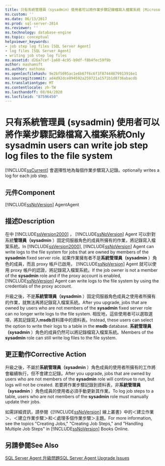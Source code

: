 ```yaml
---
title: 只有系統管理員（sysadmin）使用者可以將作業步驟記錄檔寫入檔案系統 |Microsoft Docs
ms.custom: ''
ms.date: 06/13/2017
ms.prod: sql-server-2014
ms.reviewer: ''
ms.technology: database-engine
ms.topic: conceptual
helpviewer_keywords:
- job step log files [SQL Server Agent]
- log files [SQL Server Agent]
- writing job step log files
ms.assetid: d26a7cef-1a60-4c95-b9df-f8b4fec59f9b
author: mashamsft
ms.author: mathoma
ms.openlocfilehash: 9e2bf5095ac1e6b67f6c6f3f87444879913916e1
ms.sourcegitcommit: ad4d92dce894592a259721a1571b1d8736abacdb
ms.translationtype: MT
ms.contentlocale: zh-TW
ms.lasthandoff: 08/04/2020
ms.locfileid: "87596450"
---
```

# <a name="only-sysadmin-users-can-write-job-step-log-files-to-the-file-system"></a><span data-ttu-id="5b6bf-102">只有系統管理員 (sysadmin) 使用者可以將作業步驟記錄檔寫入檔案系統</span><span class="sxs-lookup"><span data-stu-id="5b6bf-102">Only sysadmin users can write job step log files to the file system</span></span>
  [!INCLUDE[ssCurrent](../../includes/sscurrent-md.md)] <span data-ttu-id="5b6bf-103">會選擇性地為每個作業步驟寫入記錄。</span><span class="sxs-lookup"><span data-stu-id="5b6bf-103">optionally writes a log for each job step.</span></span>  
  
## <a name="component"></a><span data-ttu-id="5b6bf-104">元件</span><span class="sxs-lookup"><span data-stu-id="5b6bf-104">Component</span></span>  
 [!INCLUDE[ssNoVersion](../../includes/ssnoversion-md.md)] <span data-ttu-id="5b6bf-105">Agent</span><span class="sxs-lookup"><span data-stu-id="5b6bf-105">Agent</span></span>  
  
## <a name="description"></a><span data-ttu-id="5b6bf-106">描述</span><span class="sxs-lookup"><span data-stu-id="5b6bf-106">Description</span></span>  
 <span data-ttu-id="5b6bf-107">在中 [!INCLUDE[ssVersion2000](../../includes/ssversion2000-md.md)] ， [!INCLUDE[ssNoVersion](../../includes/ssnoversion-md.md)] Agent 可以針對系統**管理員（sysadmin** ）固定伺服器角色的成員所擁有的作業，將記錄寫入檔案系統。</span><span class="sxs-lookup"><span data-stu-id="5b6bf-107">In [!INCLUDE[ssVersion2000](../../includes/ssversion2000-md.md)], [!INCLUDE[ssNoVersion](../../includes/ssnoversion-md.md)] Agent can write logs to the file system for jobs that are owned by members of the **sysadmin** fixed server role.</span></span> <span data-ttu-id="5b6bf-108">如果作業擁有者不是**系統管理員（sysadmin** ）角色的成員，而且 proxy 帳戶已啟用， [!INCLUDE[ssNoVersion](../../includes/ssnoversion-md.md)] Agent 就可以使用 proxy 帳戶的認證，將記錄寫入檔案系統。</span><span class="sxs-lookup"><span data-stu-id="5b6bf-108">If the job owner is not a member of the **sysadmin** role and if the proxy account is enabled, [!INCLUDE[ssNoVersion](../../includes/ssnoversion-md.md)] Agent can write logs to the file system by using the credentials of the proxy account.</span></span>  
  
 <span data-ttu-id="5b6bf-109">升級之後，不是**系統管理員（sysadmin** ）固定伺服器角色成員之使用者所擁有的作業，就無法再將記錄寫入檔案系統。</span><span class="sxs-lookup"><span data-stu-id="5b6bf-109">After you upgrade, jobs that are owned by users who are not members of the **sysadmin** fixed server role can no longer write logs to the file system.</span></span> <span data-ttu-id="5b6bf-110">相反地，這些使用者可以選取選項，將其記錄寫入**msdb**資料庫中的資料表。</span><span class="sxs-lookup"><span data-stu-id="5b6bf-110">Instead, these users can select the option to write their logs to a table in the **msdb** database.</span></span> <span data-ttu-id="5b6bf-111">**系統管理員（sysadmin** ）角色的成員仍然可以將記錄檔寫入檔案系統。</span><span class="sxs-lookup"><span data-stu-id="5b6bf-111">Members of the **sysadmin** role can still write log files to the file system.</span></span>  
  
## <a name="corrective-action"></a><span data-ttu-id="5b6bf-112">更正動作</span><span class="sxs-lookup"><span data-stu-id="5b6bf-112">Corrective Action</span></span>  
 <span data-ttu-id="5b6bf-113">升級之後，不屬於**系統管理員（sysadmin** ）角色成員的使用者所擁有的工作將會繼續執行，但不會建立記錄。</span><span class="sxs-lookup"><span data-stu-id="5b6bf-113">After you upgrade, jobs that are owned by users who are not members of the **sysadmin** role will continue to run, but logs will not be created.</span></span> <span data-ttu-id="5b6bf-114">若要將作業步驟記錄到資料表，非**系統管理員（sysadmin** ）角色成員的使用者必須手動更新其作業。</span><span class="sxs-lookup"><span data-stu-id="5b6bf-114">To log job steps to a table, users who are not members of the **sysadmin** role must manually update their jobs.</span></span>  
  
 <span data-ttu-id="5b6bf-115">如需詳細資訊，請參閱《[!INCLUDE[ssNoVersion](../../includes/ssnoversion-md.md)] 線上叢書》中的＜建立作業＞、＜建立作業步驟＞和＜處理多個作業步驟＞主題。</span><span class="sxs-lookup"><span data-stu-id="5b6bf-115">For more information, see the topics "Creating Jobs," "Creating Job Steps," and "Handling Multiple Job Steps" in [!INCLUDE[ssNoVersion](../../includes/ssnoversion-md.md)] Books Online.</span></span>  
  
## <a name="see-also"></a><span data-ttu-id="5b6bf-116">另請參閱</span><span class="sxs-lookup"><span data-stu-id="5b6bf-116">See Also</span></span>  
 [<span data-ttu-id="5b6bf-117">SQL Server Agent 升級問題</span><span class="sxs-lookup"><span data-stu-id="5b6bf-117">SQL Server Agent Upgrade Issues</span></span>](../../../2014/sql-server/install/sql-server-agent-upgrade-issues.md)  
  
  

